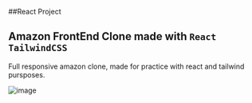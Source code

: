 ##React Project

## Amazon FrontEnd Clone made with `React TailwindCSS`

Full responsive amazon clone, made for practice with react and tailwind pursposes.

![image](https://user-images.githubusercontent.com/59113935/190145456-e730c476-5ed3-4688-bc13-527878f365f4.png)

